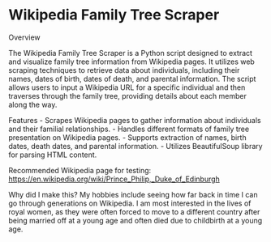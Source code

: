 # Wikipedia Family Tree Scraper

Overview

The Wikipedia Family Tree Scraper is a Python script designed to extract and visualize family tree information from Wikipedia pages. It utilizes web scraping techniques to retrieve data about individuals, including their names, dates of birth, dates of death, and parental information. The script allows users to input a Wikipedia URL for a specific individual and then traverses through the family tree, providing details about each member along the way.

Features
    - Scrapes Wikipedia pages to gather information about individuals and their familial relationships.
    - Handles different formats of family tree presentation on Wikipedia pages.
    - Supports extraction of names, birth dates, death dates, and parental information.
    - Utilizes BeautifulSoup library for parsing HTML content.

Recommended Wikipedia page for testing:
https://en.wikipedia.org/wiki/Prince_Philip,_Duke_of_Edinburgh

Why did I make this?
My hobbies include seeing how far back in time I can go through generations on Wikipedia. I am most interested in the lives of royal women, as they were often forced to move to a different country after being married off at a young age and often died due to childbirth at a young age. 
